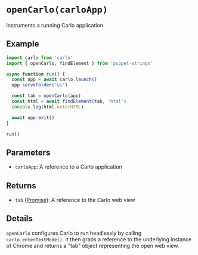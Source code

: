 # `openCarlo(carloApp)`
Instruments a running Carlo application

## Example
```js
import carlo from 'carlo'
import { openCarlo, findElement } from 'puppet-strings'

async function run() {
  const app = await carlo.launch()
  app.serveFolder('ui')

  const tab = openCarlo(app)
  const html = await findElement(tab, 'html')
  console.log(html.outerHTML)

  await app.exit()
}

run()
```

## Parameters
* `carloApp`: A reference to a Carlo application

## Returns
* `tab` ([Promise<Tab>](../../interface#tab-object)): A reference to the Carlo
  web view

## Details
`openCarlo` configures Carlo to run headlessly by calling
`carlo.enterTestMode()`. It then grabs a reference to the underlying instance
of Chrome and returns a "tab" object representing the open web view.
